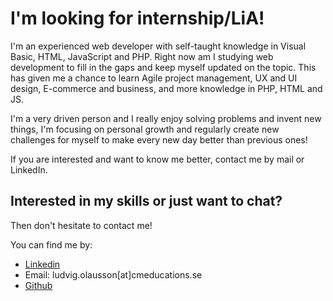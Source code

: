 # I'm looking for internship/LiA!
I'm an experienced web developer with self-taught knowledge in Visual Basic, HTML, JavaScript and PHP. Right now am I studying web development to fill in the gaps and keep myself updated on the topic. This has given me a chance to learn Agile project management, UX and UI design, E-commerce and business, and more knowledge in PHP, HTML and JS. 

I'm a very driven person and I really enjoy solving problems and invent new things, I'm focusing on personal growth and regularly create new challenges for myself to make every new day better than previous ones!

If you are interested and want to know me better, contact me by mail or LinkedIn. 
## Interested in my skills or just want to chat?
Then don't hesitate to contact me!

You can find me by:

 - [Linkedin](https://www.linkedin.com/in/ludvig-olausson-372b51193/)
 - Email: ludvig.olausson[at]cmeducations.se
 - [Github](https://github.com/Azaaxin)
